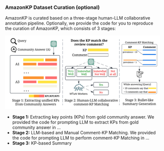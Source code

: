 [//]: # (## The AmazonKP Dataset)
[//]: # (```)
[//]: # (├── corpus)
[//]: # (│   ├── docs.jsonl)
[//]: # (│   ├── docs_test_full.jsonl)
[//]: # (│   ├── fc_articles.json)
[//]: # (│   ├── fc_clusters.with_id.json)
[//]: # (├── train.jsonl)
[//]: # (├── test.jsonl)
[//]: # (```)
[//]: # (Files in each folder:)
[//]: # (* ```.pkl```: data in .pkl format, accessible via Pandas library.)
[//]: # (* ```.csv```: data in .csv format.)
[//]: # (* ```.jsonl```: data in .jsonl format &#40;only for Yelp raw data&#41;.)

### AmazonKP Dataset Curation (optional)
AmazonKP is curated based on a three-stage human-LLM collaborative annotation pipeline.
Optionally, we provide the code for you to reproduce the curation of AmazonKP, which consists of 3 stages:

![AmazonKP_Annotation](../diagram/AmazonKP_Annotation.png)

- **Stage 1:** Extracting key points (KPs) from gold community answer. We provided the code for prompting LLM to extract KPs from gold community answer in ...
- **Stage 2:** LLM-based and Manual Comment-KP Matching. We provided the code for prompting LLM to perform comment-KP Matching in  ...
- **Stage 3:** KP-based Summary